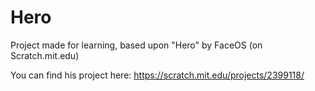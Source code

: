 # Hero
Project made for learning, based upon "Hero" by FaceOS (on Scratch.mit.edu)

You can find his project here: https://scratch.mit.edu/projects/2399118/
